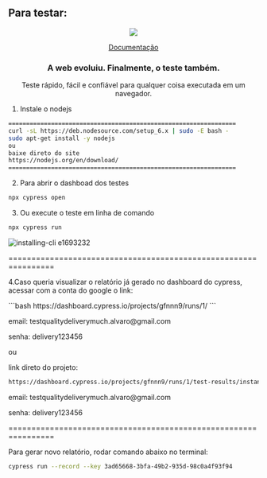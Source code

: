 ## Para testar:

<p align="center">
  <img src="https://cloud.githubusercontent.com/assets/1268976/20607953/d7ae489c-b24a-11e6-9cc4-91c6c74c5e88.png"/>
</p>
<p align="center">
  <a href="https://docs.cypress.io/api/api/table-of-contents.html">Documentação</a>
</p>

<h3 align="center">
  A web evoluiu. Finalmente, o teste também.
</h3>

<p align="center">
  Teste rápido, fácil e confiável para qualquer coisa executada em um navegador.
</p>

1. Instale o nodejs
```bash
================================================================
curl -sL https://deb.nodesource.com/setup_6.x | sudo -E bash -
sudo apt-get install -y nodejs
ou
baixe direto do site
https://nodejs.org/en/download/
================================================================
```

2. Para abrir o dashboad dos testes
```bash
npx cypress open
```
3. Ou execute o teste em linha de comando
```bash
npx cypress run
```
![installing-cli e1693232](https://user-images.githubusercontent.com/1271364/31740846-7bf607f0-b420-11e7-855f-41c996040d31.gif)

================================================================
<p>4.Caso queria visualizar o relatório já gerado no dashboard do cypress, acessar com a conta do google o link:
</p>
```bash
https://dashboard.cypress.io/projects/gfnnn9/runs/1/
```
<p>email: testqualitydeliverymuch.alvaro@gmail.com </p>
<p>senha: delivery123456</p>

ou

link direto do projeto:
```bash
https://dashboard.cypress.io/projects/gfnnn9/runs/1/test-results/instance/97b32b67-1b4d-4e16-9945-0036a0cf44af/stdout?utm_source=Dashboard&utm_medium=Share+URL&utm_campaign=Output
```
<p>email: testqualitydeliverymuch.alvaro@gmail.com</p>
<p>senha: delivery123456</p>

================================================================

Para gerar novo relatório, rodar comando abaixo no terminal:
```bash
cypress run --record --key 3ad65668-3bfa-49b2-935d-98c0a4f93f94
```

 
